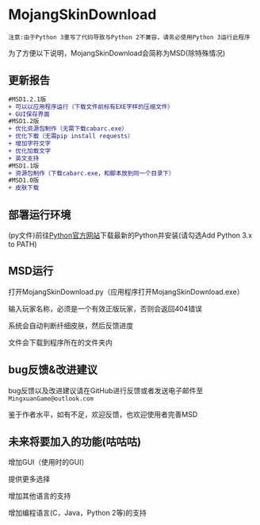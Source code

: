 MojangSkinDownload
================

`注意:由于Python 3重写了代码导致与Python 2不兼容，请务必使用Python 3运行此程序`

为了方便以下说明，MojangSkinDownload会简称为MSD(除特殊情况)

更新报告
------
```diff
#MSD1.2.1版
+ 可以以应用程序运行（下载文件前标有EXE字样的压缩文件）
+ GUI保存界面
#MSD1.2版
+ 优化资源包制作（无需下载cabarc.exe）
+ 优化下载（无需pip install requests）
+ 增加字符文字
+ 优化加载文字
+ 英文支持
#MSD1.1版
+ 资源包制作（下载cabarc.exe，和脚本放到同一个目录下）
#MSD1.0版
+ 皮肤下载
```



部署运行环境
-------------

(py文件)前往[Python官方网站](https://www.python.org)下载最新的Python并安装(请勾选Add Python 3.x to PATH)


MSD运行
---------


打开MojangSkinDownload.py（应用程序打开MojangSkinDownload.exe）

输入玩家名称，必须是一个有效正版玩家，否则会返回404错误

系统会自动判断纤细皮肤，然后反馈进度

文件会下载到程序所在的文件夹内

bug反馈&改进建议
--------------

bug反馈以及改进建议请在GitHub进行反馈或者发送电子邮件至```MingxuanGame@outlook.com```

鉴于作者水平，如有不足，欢迎反馈，也欢迎使用者完善MSD

未来将要加入的功能(咕咕咕)
---------------------

增加GUI（使用时的GUI）

提供更多选择

增加其他语言的支持

增加编程语言(C，Java，Python 2等)的支持
